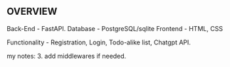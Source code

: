 ## OVERVIEW

Back-End - FastAPI.
Database - PostgreSQL/sqlite
Frontend - HTML, CSS

Functionality - Registration, Login, Todo-alike list, Chatgpt API.

my notes:
3. add middlewares if needed. 
